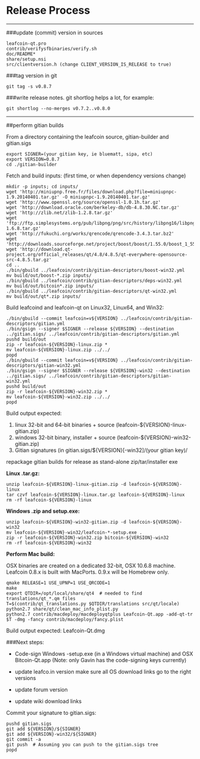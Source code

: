 Release Process
====================

* * *

###update (commit) version in sources


	leafcoin-qt.pro
	contrib/verifysfbinaries/verify.sh
	doc/README*
	share/setup.nsi
	src/clientversion.h (change CLIENT_VERSION_IS_RELEASE to true)

###tag version in git

	git tag -s v0.8.7

###write release notes. git shortlog helps a lot, for example:

	git shortlog --no-merges v0.7.2..v0.8.0

* * *

##perform gitian builds

 From a directory containing the leafcoin source, gitian-builder and gitian.sigs
  
	export SIGNER=(your gitian key, ie bluematt, sipa, etc)
	export VERSION=0.8.7
	cd ./gitian-builder

 Fetch and build inputs: (first time, or when dependency versions change)

	mkdir -p inputs; cd inputs/
	wget 'http://miniupnp.free.fr/files/download.php?file=miniupnpc-1.9.20140401.tar.gz' -O miniupnpc-1.9.20140401.tar.gz'
	wget 'http://www.openssl.org/source/openssl-1.0.1h.tar.gz'
	wget 'http://download.oracle.com/berkeley-db/db-4.8.30.NC.tar.gz'
	wget 'http://zlib.net/zlib-1.2.8.tar.gz'
	wget 'ftp://ftp.simplesystems.org/pub/libpng/png/src/history/libpng16/libpng-1.6.8.tar.gz'
	wget 'http://fukuchi.org/works/qrencode/qrencode-3.4.3.tar.bz2'
	wget 'http://downloads.sourceforge.net/project/boost/boost/1.55.0/boost_1_55_0.tar.bz2'
	wget 'http://download.qt-project.org/official_releases/qt/4.8/4.8.5/qt-everywhere-opensource-src-4.8.5.tar.gz'
	cd ..
	./bin/gbuild ../leafcoin/contrib/gitian-descriptors/boost-win32.yml
	mv build/out/boost-*.zip inputs/
	./bin/gbuild ../leafcoin/contrib/gitian-descriptors/deps-win32.yml
	mv build/out/bitcoin*.zip inputs/
	./bin/gbuild ../leafcoin/contrib/gitian-descriptors/qt-win32.yml
	mv build/out/qt*.zip inputs/

 Build leafcoind and leafcoin-qt on Linux32, Linux64, and Win32:
  
	./bin/gbuild --commit leafcoin=v${VERSION} ../leafcoin/contrib/gitian-descriptors/gitian.yml
	./bin/gsign --signer $SIGNER --release ${VERSION} --destination ../gitian.sigs/ ../leafcoin/contrib/gitian-descriptors/gitian.yml
	pushd build/out
	zip -r leafcoin-${VERSION}-linux.zip *
	mv leafcoin-${VERSION}-linux.zip ../../
	popd
	./bin/gbuild --commit leafcoin=v${VERSION} ../leafcoin/contrib/gitian-descriptors/gitian-win32.yml
	./bin/gsign --signer $SIGNER --release ${VERSION}-win32 --destination ../gitian.sigs/ ../leafcoin/contrib/gitian-descriptors/gitian-win32.yml
	pushd build/out
	zip -r leafcoin-${VERSION}-win32.zip *
	mv leafcoin-${VERSION}-win32.zip ../../
	popd

  Build output expected:

  1. linux 32-bit and 64-bit binaries + source (leafcoin-${VERSION}-linux-gitian.zip)
  2. windows 32-bit binary, installer + source (leafcoin-${VERSION}-win32-gitian.zip)
  3. Gitian signatures (in gitian.sigs/${VERSION}[-win32]/(your gitian key)/

repackage gitian builds for release as stand-alone zip/tar/installer exe

**Linux .tar.gz:**

	unzip leafcoin-${VERSION}-linux-gitian.zip -d leafcoin-${VERSION}-linux
	tar czvf leafcoin-${VERSION}-linux.tar.gz leafcoin-${VERSION}-linux
	rm -rf leafcoin-${VERSION}-linux

**Windows .zip and setup.exe:**

	unzip leafcoin-${VERSION}-win32-gitian.zip -d leafcoin-${VERSION}-win32
	mv leafcoin-${VERSION}-win32/leafcoin-*-setup.exe .
	zip -r leafcoin-${VERSION}-win32.zip bitcoin-${VERSION}-win32
	rm -rf leafcoin-${VERSION}-win32

**Perform Mac build:**

  OSX binaries are created on a dedicated 32-bit, OSX 10.6.8 machine.
  Leafcoin 0.8.x is built with MacPorts.  0.9.x will be Homebrew only.

	qmake RELEASE=1 USE_UPNP=1 USE_QRCODE=1
	make
	export QTDIR=/opt/local/share/qt4  # needed to find translations/qt_*.qm files
	T=$(contrib/qt_translations.py $QTDIR/translations src/qt/locale)
	python2.7 share/qt/clean_mac_info_plist.py
	python2.7 contrib/macdeploy/macdeployqtplus Leafcoin-Qt.app -add-qt-tr $T -dmg -fancy contrib/macdeploy/fancy.plist

 Build output expected: Leafcoin-Qt.dmg

###Next steps:

* Code-sign Windows -setup.exe (in a Windows virtual machine) and
  OSX Bitcoin-Qt.app (Note: only Gavin has the code-signing keys currently)

* update leafco.in version
  make sure all OS download links go to the right versions

* update forum version

* update wiki download links

Commit your signature to gitian.sigs:

	pushd gitian.sigs
	git add ${VERSION}/${SIGNER}
	git add ${VERSION}-win32/${SIGNER}
	git commit -a
	git push  # Assuming you can push to the gitian.sigs tree
	popd

